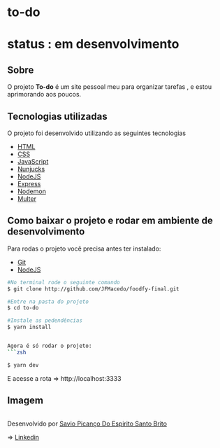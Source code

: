 # to-do

# status : em desenvolvimento

## Sobre

O projeto **To-do** é um site pessoal meu para organizar tarefas , e estou aprimorando aos poucos.

## Tecnologias utilizadas

O projeto foi desenvolvido utilizando as seguintes tecnologias

- [HTML](https://developer.mozilla.org/pt-BR/docs/Web/HTML)
- [CSS](https://developer.mozilla.org/pt-BR/docs/Web/CSS)
- [JavaScript](https://developer.mozilla.org/pt-BR/docs/Web/JavaScript)
- [Nunjucks](https://mozilla.github.io/nunjucks/)
- [NodeJS](https://nodejs.org/pt-br/)
- [Express](https://expressjs.com/pt-br/)
- [Nodemon](https://nodemon.io/)
- [Multer](https://github.com/expressjs/multer)

## Como baixar o projeto e rodar em ambiente de desenvolvimento

Para rodas o projeto você precisa antes ter instalado:
- [Git](https://git-scm.com/)
- [NodeJS](https://nodejs.org/pt-br/)


```zsh
#No terminal rode o seguinte comando
$ git clone http://github.com/JFMacedo/foodfy-final.git

#Entre na pasta do projeto
$ cd to-do

#Instale as pedendências
$ yarn install


Agora é só rodar o projeto:
```zsh

$ yarn dev
```

E acesse a rota => http://localhost:3333 

## Imagem

<div align="center">
	<img src="" />
</div>



Desenvolvido por [Savio Picanço Do Espirito Santo Brito](https://github.com/savinnsk)

=> [Linkedin](https://www.linkedin.com/in/savio-pican%C3%A7o-b739a518a/)
